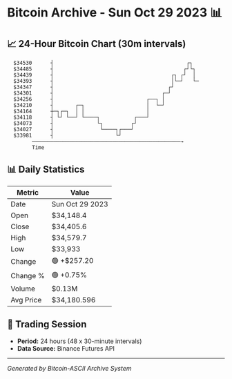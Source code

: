 # Bitcoin Archive - Sun Oct 29 2023 📊

## 📈 24-Hour Bitcoin Chart (30m intervals)

```
  $34530      ┤                                           ┌┐   
  $34485      ┤                                          ┌┘└┐  
  $34439      ┤                                      ┌┐ ┌┘  │  
  $34393      ┤                                      │└─┘   └─ 
  $34347      ┤                                     ┌┘         
  $34301      ┤                                   ┌─┘          
  $34256      ┤                              ┌──┐ │            
  $34210      ┤       ┌─┐                    │  └─┘            
  $34164      ┼─┐┌─┐  │ │                    │                 
  $34118      ┤ └┘ └──┘ └────┐           ┌───┘                 
  $34073      ┤              └┐         ┌┘                     
  $34027      ┤               └────┐┌───┘                      
  $33981      ┤                    └┘                          
        ────────────────────────────────────────────────→
        Time
```

## 📊 Daily Statistics

| Metric | Value |
|--------|-------|
| Date | Sun Oct 29 2023 |
| Open | $34,148.4 |
| Close | $34,405.6 |
| High | $34,579.7 |
| Low | $33,933 |
| Change | 🟢 +$257.20 |
| Change % | 🟢 +0.75% |
| Volume | $0.13M |
| Avg Price | $34,180.596 |

## 📅 Trading Session

- **Period:** 24 hours (48 x 30-minute intervals)
- **Data Source:** Binance Futures API

---
*Generated by Bitcoin-ASCII Archive System*
